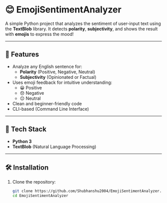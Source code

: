 # 😊 EmojiSentimentAnalyzer

A simple Python project that analyzes the sentiment of user-input text using the **TextBlob** library. It detects **polarity**, **subjectivity**, and shows the result with **emojis** to express the mood!

---

## 🚀 Features

- Analyze any English sentence for:
  - **Polarity** (Positive, Negative, Neutral)
  - **Subjectivity** (Opinionated or Factual)
- Uses emoji feedback for intuitive understanding:
  - 😀 Positive
  - 😞 Negative
  - 😐 Neutral
- Clean and beginner-friendly code
- CLI-based (Command Line Interface)

---

## 🧰 Tech Stack

- **Python 3**
- **TextBlob** (Natural Language Processing)

---

## 🛠️ Installation

1. Clone the repository:
   ```bash
   git clone https://github.com/Shubhanshu2004/EmojiSentimentAnalyzer.git
   cd EmojiSentimentAnalyzer
